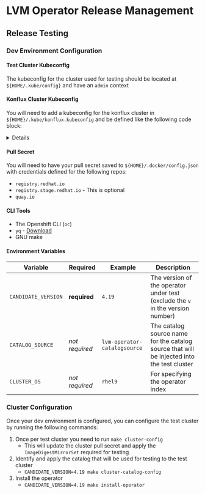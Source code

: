 # LVM Operator Release Management

## Release Testing
### Dev Environment Configuration
#### Test Cluster Kubeconfig

The kubeconfig for the cluster used for testing should be located at `${HOME/.kube/config}` and have an `admin` context

#### Konflux Cluster Kubeconfig
You will need to add a kubeconfig for the konflux cluster in `${HOME}/.kube/konflux.kubeconfig` and be defined like the following code block:

<details>

```yaml
apiVersion: v1
clusters:
- cluster:
    server: https://api-toolchain-host-operator.apps.stone-prd-host1.wdlc.p1.openshiftapps.com//workspaces/logical-volume-manag
  name: konflux
contexts:
- context:
    cluster: konflux
    namespace: logical-volume-manag-tenant
    user: oidc
  name: konflux
current-context: konflux
kind: Config
preferences: {}
users:
- name: oidc
  user:
    exec:
      apiVersion: client.authentication.k8s.io/v1beta1
      args:
      - oidc-login
      - get-token
      - --oidc-issuer-url=https://sso.redhat.com/auth/realms/redhat-external
      - --oidc-client-id=rhoas-cli-prod
      command: kubectl
      env: null
      interactiveMode: IfAvailable
      provideClusterInfo: false
```
</details>

#### Pull Secret
You will need to have your pull secret saved to `${HOME}/.docker/config.json` with credentials defined for the following repos:
- `registry.redhat.io`
- `registry.stage.redhat.io` - This is optional
- `quay.io`

#### CLI Tools
- The Openshift CLI (`oc`)
- `yq` - [Download](https://github.com/mikefarah/yq/?tab=readme-ov-file#install)
- GNU make

#### Environment Variables
| Variable | Required | Example | Description |
| --- | --- | --- | --- |
| `CANDIDATE_VERSION` | **required** | `4.19` | The version of the operator under test (exclude the `v` in the version number) |
| `CATALOG_SOURCE` | *not required* | `lvm-operator-catalogsource` | The catalog source name for the catalog source that will be injected into the test cluster |
| `CLUSTER_OS` | *not required* | `rhel9` | For specifying the operator index |

### Cluster Configuration
Once your dev environment is configured, you can configure the test cluster by running the following commands:

1. Once per test cluster you need to run `make cluster-config`
    - This will update the cluster pull secret and apply the `ImageDigestMirrorSet` required for testing
2. Identify and apply the catalog that will be used for testing to the test cluster
    - `CANDIDATE_VERSION=4.19 make cluster-catalog-config`
3. Install the operator
    - `CANDIDATE_VERSION=4.19 make install-operator`
